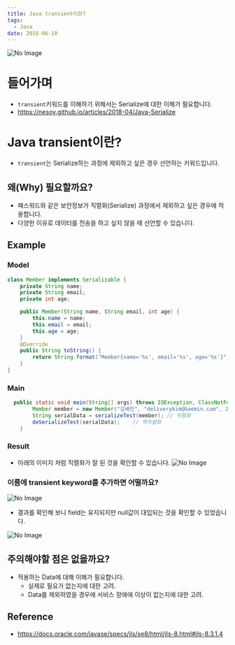 ```yaml
---
title: Java transient이란?
tags:
  - Java
date: 2018-06-10
---
```



![No Image](/assets/logo/Java.jpg)

# 들어가며
- `transient`키워드를 이해하기 위해서는 Serialize에 대한 이해가 필요합니다.
- <https://nesoy.github.io/articles/2018-04/Java-Serialize>

# Java transient이란?
- `transient`는 Serialize하는 과정에 제외하고 싶은 경우 선언하는 키워드입니다.

## 왜(Why) 필요할까요?
- 패스워드와 같은 보안정보가 직렬화(Serialize) 과정에서 제외하고 싶은 경우에 적용합니다.
- 다양한 이유로 데이터를 전송을 하고 싶지 않을 때 선언할 수 있습니다.

## Example

### Model
```java
class Member implements Serializable {
    private String name;
    private String email;
    private int age;

    public Member(String name, String email, int age) {
        this.name = name;
        this.email = email;
        this.age = age;
    }
    @Override
    public String toString() {
        return String.format("Member{name='%s', email='%s', age='%s'}", name, email, age);
    }
}
```

### Main

```java
  public static void main(String[] args) throws IOException, ClassNotFoundException {
        Member member = new Member("김배민", "deliverykim@baemin.com", 25); // Model 객체
        String serialData = serializeTest(member); // 직렬화
        deSerializeTest(serialData);    // 역직렬화
    }
```

### Result
- 아래의 이미지 처럼 직렬화가 잘 된 것을 확인할 수 있습니다.
![No Image](/assets/posts/20180610/1.png)


### 이름에 transient keyword를 추가하면 어떨까요?

![No Image](/assets/posts/20180610/2.png)

- 결과를 확인해 보니 field는 유지되지만 null값이 대입되는 것을 확인할 수 있었습니다.

![No Image](/assets/posts/20180610/3.png)


## 주의해야할 점은 없을까요?
- 적용하는 Data에 대해 이해가 필요합니다.
    - 실제로 필요가 없는지에 대한 고려.
    - Data를 제외하였을 경우에 서비스 장애에 이상이 없는지에 대한 고려.



## Reference
- <https://docs.oracle.com/javase/specs/jls/se8/html/jls-8.html#jls-8.3.1.4>
